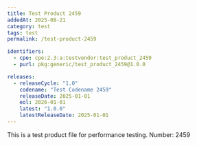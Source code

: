 ```yaml
---
title: Test Product 2459
addedAt: 2025-08-21
category: test
tags: test
permalink: /test-product-2459

identifiers:
  - cpe: cpe:2.3:a:testvendor:test_product_2459
  - purl: pkg:generic/test_product_2459@1.0.0

releases:
  - releaseCycle: "1.0"
    codename: "Test Codename 2459"
    releaseDate: 2025-01-01
    eol: 2026-01-01
    latest: "1.0.0"
    latestReleaseDate: 2025-01-01
---
```


This is a test product file for performance testing. Number: 2459
